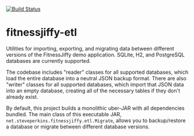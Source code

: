[![Build Status](https://drone.io/github.com/steve-perkins/fitnessjiffy-etl/status.png)](https://drone.io/github.com/steve-perkins/fitnessjiffy-etl/latest)

fitnessjiffy-etl
================

Utilities for importing, exporting, and migrating data between different versions of the
FitnessJiffy demo application.  SQLite, H2, and PostgreSQL databases are currently supported.

The codebase includes "reader" classes for all supported databases, which load the entire
database into a neutral JSON backup format.  There are also "writer" classes for all
supported databases, which import that JSON data into an empty database, creating all of
the necessary tables if they don't already exist.

By default, this project builds a monolithic uber-JAR with all dependencies bundled.  The main 
class of this executable JAR, `net.steveperkins.fitnessjiffy.etl.Migrate`, allows you to backup/restore 
a database or migrate between different database versions.
